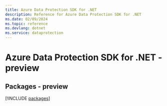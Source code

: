 ```yaml
---
title: Azure Data Protection SDK for .NET
description: Reference for Azure Data Protection SDK for .NET
ms.date: 02/09/2024
ms.topic: reference
ms.devlang: dotnet
ms.service: dataprotection
---
```

# Azure Data Protection SDK for .NET - preview
## Packages - preview
[!INCLUDE [packages](data-protection-index.md)]